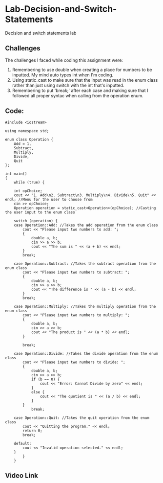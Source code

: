 # Lab-Decision-and-Switch-Statements
Decision and switch statements lab

## Challenges
The challenges I faced while coding this assignment were:
1. Remembering to use double when creating a place for numbers to be inputted. My mind auto types int when I'm coding.
2. Using static_cast to make sure that the input was read in the enum class rather than just using switch with the int that's inputted.
3. Remembering to put 'break;' after each case and making sure that I followed all proper syntac when calling from the operation enum.

## Code:
```#include <string>
#include <iostream>

using namespace std;

enum class Operation {
    Add = 1,
    Subtract,
    Multiply,
    Divide,
    Quit
};

int main()
{
	while (true) {

	int opChoice;
	cout << "1. Add\n2. Subtract\n3. Multiply\n4. Divide\n5. Quit" << endl; //Menu for the user to choose from
	cin >> opChoice;
	Operation operation = static_cast<Operation>(opChoice); //Casting the user input to the enum class

	switch (operation) {
	case Operation::Add: //Takes the add operation from the enum class
		cout << "Please input two numbers to add: ";
		{
			double a, b;
			cin >> a >> b;
			cout << "The sum is " << (a + b) << endl;
		}
		break;

	case Operation::Subtract: //Takes the subtract operation from the enum class
		cout << "Please input two numbers to subtract: ";
		{
			double a, b;
			cin >> a >> b;
			cout << "The difference is " << (a - b) << endl;
		}
		break;

	case Operation::Multiply: //Takes the multiply operation from the enum class
		cout << "Please input two numbers to multiply: ";
		{
			double a, b;
			cin >> a >> b;
			cout << "The product is " << (a * b) << endl;
		}

		break;

	case Operation::Divide: //Takes the divide operation from the enum class
		cout << "Please input two numbers to divide: ";
		{
			double a, b;
			cin >> a >> b;
			if (b == 0) {
				cout << "Error: Cannot Divide by zero" << endl;
			}
			else {
				cout << "The quotient is " << (a / b) << endl;
			}
		}
			break;

	case Operation::Quit: //Takes the quit operation from the enum class
		cout << "Quitting the program." << endl;
		return 0;
		break;

	default:
		cout << "Invalid operation selected." << endl;
	}
		}
	}
```

## Video Link
